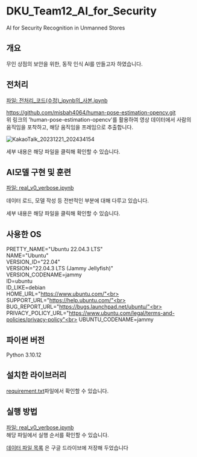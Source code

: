 # DKU_Team12_AI_for_Security
AI for Security Recognition in Unmanned Stores

## 개요
무인 상점의 보안을 위한, 동작 인식 AI를 만들고자 하였습니다.

## 전처리
[파일: 전처리_코드(수정)_ipynb의_사본.ipynb](https://github.com/Polohodoro/DKU_O.S.A.I_Team12_AI_for_Security/blob/main/%EC%A0%84%EC%B2%98%EB%A6%AC_%EC%BD%94%EB%93%9C(%EC%88%98%EC%A0%95)_ipynb%EC%9D%98_%EC%82%AC%EB%B3%B8.ipynb)

https://github.com/misbah4064/human-pose-estimation-opencv.git<br>
위 링크의 'human-pose-estimation-opencv'를 활용하여 영상 데이터에서 사람의 움직임을 포착하고, 해당 움직임을 프레임으로 추출합니다.

![KakaoTalk_20231221_202434154](https://github.com/Polohodoro/DKU_Team12_AI-_for_Security/assets/152270465/55f59f5c-4fe6-4c1e-bdd7-4b08681b4d63)

세부 내용은 해당 파일을 클릭해 확인할 수 있습니다.


## AI모델 구현 및 훈련
[파일: real_v0_verbose.ipynb](https://github.com/Polohodoro/DKU_O.S.A.I_Team12_AI_for_Security/blob/main/real_v0_verbose.ipynb)

데이터 로드, 모델 작성 등 전반적인 부분에 대해 다루고 있습니다.<br>

세부 내용은 해당 파일을 클릭해 확인할 수 있습니다.

## 사용한 OS
PRETTY_NAME="Ubuntu 22.04.3 LTS"<br>
NAME="Ubuntu"<br>
VERSION_ID="22.04"<br>
VERSION="22.04.3 LTS (Jammy Jellyfish)"<br>
VERSION_CODENAME=jammy<br>
ID=ubuntu<br>
ID_LIKE=debian<br>
HOME_URL="https://www.ubuntu.com/"<br>
SUPPORT_URL="https://help.ubuntu.com/"<br>
BUG_REPORT_URL="https://bugs.launchpad.net/ubuntu/"<br>
PRIVACY_POLICY_URL="https://www.ubuntu.com/legal/terms-and-policies/privacy-policy"<br>
UBUNTU_CODENAME=jammy<br>
## 파이썬 버전
Python 3.10.12

## 설치한 라이브러리
[requirement.txt](https://github.com/Polohodoro/DKU_O.S.A.I_Team12_AI_for_Security/blob/main/requirement.txt)파일에서 확인할 수 있습니다.

## 실행 방법
[파일: real_v0_verbose.ipynb](https://github.com/Polohodoro/DKU_O.S.A.I_Team12_AI_for_Security/blob/main/real_v0_verbose.ipynb)<br>
해당 파일에서 실행 순서를 확인할 수 있습니다.

[데이터 파일 목록](https://drive.google.com/drive/folders/1oxZYv7pUYyy-37GEpq7HESPjvecoLNmX)
은 구글 드라이브에 저장해 두었습니다
